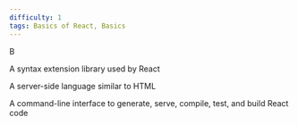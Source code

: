 ```yaml
---
difficulty: 1
tags: Basics of React, Basics
---
```


B


A syntax extension library used by React


A server-side language similar to HTML


A command-line interface to generate, serve, compile, test, and build React code

